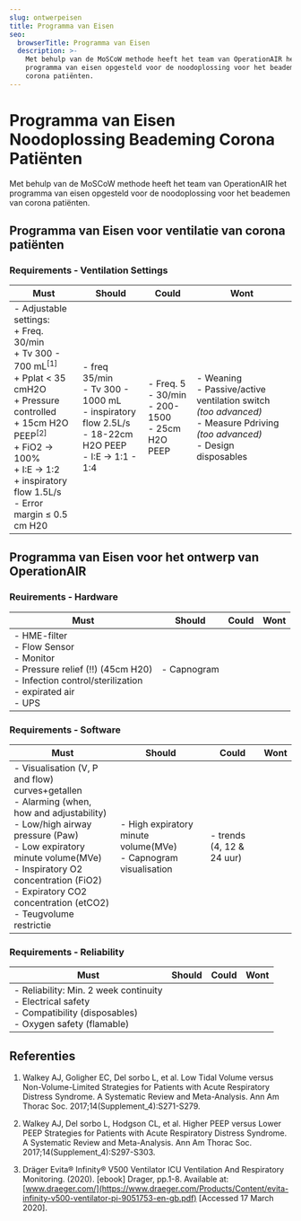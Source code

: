 ```yaml
---
slug: ontwerpeisen
title: Programma van Eisen
seo:
  browserTitle: Programma van Eisen
  description: >-
    Met behulp van de MoSCoW methode heeft het team van OperationAIR het
    programma van eisen opgesteld voor de noodoplossing voor het beademen van
    corona patiënten.
---
```


# Programma van Eisen Noodoplossing Beademing Corona Patiënten

Met behulp van de MoSCoW methode heeft het team van OperationAIR het programma van eisen opgesteld voor de noodoplossing voor het beademen van corona patiënten.

## Programma van Eisen voor ventilatie van corona patiënten

### Requirements - Ventilation Settings

<table class="mt-2 block table-auto min-w-full overflow-x-auto">
<thead>
  <tr>
    <th class="px-4 py-3 border-b border-gray-200 bg-gray-50 text-left text-xs leading-4 font-medium text-gray-500 uppercase tracking-wider">Must </td>
    <th class="px-4 py-3 border-b border-gray-200 bg-gray-50 text-left text-xs leading-4 font-medium text-gray-500 uppercase tracking-wider">Should </td>
    <th class="px-4 py-3 border-b border-gray-200 bg-gray-50 text-left text-xs leading-4 font-medium text-gray-500 uppercase tracking-wider">Could </td>
    <th class="px-4 py-3 border-b border-gray-200 bg-gray-50 text-left text-xs leading-4 font-medium text-gray-500 uppercase tracking-wider">Wont </td>
  </tr>
  </thead>
  <tbody>
  <tr class="align-top">
    <td class="px-4 py-2 whitespace-no-wrap border-r border-gray-200">
        - Adjustable settings:  
        <div class="pl-3">
          + Freq. 30/min <br />
          + Tv 300 - 700 mL<sup>[1]</sup> <br />
          + Pplat < 35 cmH2O <br />
          + Pressure controlled <br />
          + 15cm H2O PEEP<sup>[2]</sup> <br />
          + FiO2 → 100% <br />
          + I:E → 1:2 <br />
          + inspiratory flow 1.5L/s
        </div>
        - Error margin ≤ 0.5 cm H20
    </td>
    <td class="px-4 py-2 whitespace-no-wrap border-r border-gray-200"> 
        - freq 35/min <br />
        - Tv 300 - 1000 mL <br />
        - inspiratory flow 2.5L/s <br />
        - 18-22cm H2O PEEP <br />
        - I:E → 1:1 - 1:4
    </td>
    <td class="px-4 py-2 whitespace-no-wrap border-r border-gray-200">
        - Freq. 5 - 30/min <br />
        - 200-1500 <br />
        - 25cm H2O PEEP
    </td>
    <td class="px-4 py-2 whitespace-no-wrap">
        - Weaning <br />
        - Passive/active ventilation switch <i>(too advanced)</i> <br />
        - Measure Pdriving <i>(too advanced)</i> <br />
        - Design disposables
    </td>
  </tr>
  </tbody>
</table>

## Programma van Eisen voor het ontwerp van OperationAIR

### Reuirements - Hardware

<table class="mt-2 block min-w-full overflow-x-auto">
<thead>
  <tr>
    <th class="px-4 py-3 border-b border-gray-200 bg-gray-50 text-left text-xs leading-4 font-medium text-gray-500 uppercase tracking-wider">Must </td>
    <th class="px-4 py-3 border-b border-gray-200 bg-gray-50 text-left text-xs leading-4 font-medium text-gray-500 uppercase tracking-wider">Should </td>
    <th class="px-4 py-3 border-b border-gray-200 bg-gray-50 text-left text-xs leading-4 font-medium text-gray-500 uppercase tracking-wider">Could </td>
    <th class="px-4 py-3 border-b border-gray-200 bg-gray-50 text-left text-xs leading-4 font-medium text-gray-500 uppercase tracking-wider">Wont </td>
  </tr>
  </thead>
  <tr class="align-top">
    <td class="px-4 py-2 whitespace-no-wrap border-r border-gray-200">
        - HME-filter <br />
        - Flow Sensor <br />
        - Monitor <br />
        - Pressure relief (!!) (45cm H20) <br />
        - Infection control/sterilization <br />
        - expirated air <br />
        - UPS
    </td>
    <td class="px-4 py-2 whitespace-no-wrap border-r border-gray-200">
        - Capnogram
    </td>
    <td class="px-4 py-2 whitespace-no-wrap border-r border-gray-200"></td>
    <td class="px-4 py-2 whitespace-no-wrap border-r border-gray-200"></td>
  </tr>
</table>

### Requirements - Software

<table class="mt-2 block table-auto min-w-full overflow-x-auto">
<thead>
  <tr>
    <th class="px-4 py-3 border-b border-gray-200 bg-gray-50 text-left text-xs leading-4 font-medium text-gray-500 uppercase tracking-wider">Must </td>
    <th class="px-4 py-3 border-b border-gray-200 bg-gray-50 text-left text-xs leading-4 font-medium text-gray-500 uppercase tracking-wider">Should </td>
    <th class="px-4 py-3 border-b border-gray-200 bg-gray-50 text-left text-xs leading-4 font-medium text-gray-500 uppercase tracking-wider">Could </td>
    <th class="px-4 py-3 border-b border-gray-200 bg-gray-50 text-left text-xs leading-4 font-medium text-gray-500 uppercase tracking-wider">Wont </td>
  </tr>
  </thead>
  <tr class="align-top">
    <td class="px-4 py-2 whitespace-no-wrap border-r border-gray-200"> 
        - Visualisation (V, P and flow) curves+getallen <br /> 
        - Alarming (when, how and adjustability) <br />
        - Low/high airway pressure (Paw) <br />
        - Low expiratory minute volume(MVe) <br />
        - Inspiratory O2 concentration (FiO2) <br />
        - Expiratory CO2 concentration (etCO2) <br />
        - Teugvolume restrictie
    </td>
    <td class="px-4 py-2 whitespace-no-wrap border-r border-gray-200">
        - High expiratory minute volume(MVe) <br />
        - Capnogram visualisation
    </td>
    <td class="px-4 py-2 whitespace-no-wrap border-r border-gray-200">
        - trends (4, 12 & 24 uur)
    </td>
    <td class="px-4 py-2 whitespace-no-wrap border-r border-gray-200"></td>
  </tr>
</table>

### Requirements - Reliability

<table class="mt-2 block table-auto min-w-full overflow-x-auto">
<thead>
  <tr>
    <th class="px-4 py-3 border-b border-gray-200 bg-gray-50 text-left text-xs leading-4 font-medium text-gray-500 uppercase tracking-wider">Must </td>
    <th class="px-4 py-3 border-b border-gray-200 bg-gray-50 text-left text-xs leading-4 font-medium text-gray-500 uppercase tracking-wider">Should </td>
    <th class="px-4 py-3 border-b border-gray-200 bg-gray-50 text-left text-xs leading-4 font-medium text-gray-500 uppercase tracking-wider">Could </td>
    <th class="px-4 py-3 border-b border-gray-200 bg-gray-50 text-left text-xs leading-4 font-medium text-gray-500 uppercase tracking-wider">Wont </td>
  </tr>
  </thead>
  <tr class="align-top">
    <td class="px-4 py-2 whitespace-no-wrap border-r border-gray-200">
       - Reliability: Min. 2 week continuity <br />
        - Electrical safety <br />
        - Compatibility (disposables) <br />
        - Oxygen safety (flamable)
    </td>
    <td class="px-4 py-2 whitespace-no-wrap border-r border-gray-200"></td>
    <td class="px-4 py-2 whitespace-no-wrap border-r border-gray-200"></td>
    <td class="px-4 py-2 whitespace-no-wrap border-r border-gray-200"></td>
  </tr>
</table>

## Referenties

1. Walkey AJ, Goligher EC, Del sorbo L, et al. Low Tidal Volume versus Non-Volume-Limited Strategies for Patients with Acute Respiratory Distress Syndrome. A Systematic Review and Meta-Analysis. Ann Am Thorac Soc. 2017;14(Supplement_4):S271-S279.

2. Walkey AJ, Del sorbo L, Hodgson CL, et al. Higher PEEP versus Lower PEEP Strategies for Patients with Acute Respiratory Distress Syndrome. A Systematic Review and Meta-Analysis. Ann Am Thorac Soc. 2017;14(Supplement_4):S297-S303.

3. Dräger Evita® Infinity® V500 Ventilator ICU Ventilation And Respiratory Monitoring. (2020). [ebook] Drager, pp.1-8. Available at: [www.draeger.com/](https://www.draeger.com/Products/Content/evita-infinity-v500-ventilator-pi-9051753-en-gb.pdf) [Accessed 17 March 2020].
